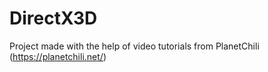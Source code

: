 # DirectX3D

Project made with the help of video tutorials from PlanetChili (https://planetchili.net/)
